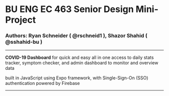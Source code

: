 # BU ENG EC 463 Senior Design Mini-Project

### Authors: Ryan Schneider ( @rschneid1 ), Shazor Shahid ( @sshahid-bu )

------

**COVID-19 Dashboard** for quick and easy all in one access to daily stats tracker, symptom checker, and admin dashboard to monitor and overview data

built in JavaScript using Expo framework, with Single-Sign-On (SSO) authentication powered by Firebase

------
